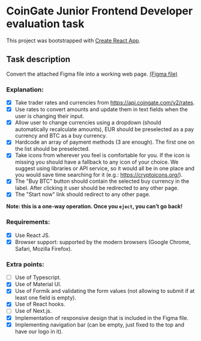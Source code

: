 # CoinGate Junior Frontend Developer evaluation task

This project was bootstrapped with [Create React App](https://github.com/facebook/create-react-app).

## Task description

Convert the attached Figma file into a working web page. [(Figma file)](https://www.figma.com/file/qiJAnL7XAVIjhuBD88T26w/Buy%26sell-copy?node-id=0%3A1)

### Explanation:

- [x] Take trader rates and currencies from https://api.coingate.com/v2/rates.
- [x] Use rates to convert amounts and update them in text fields when the user is changing their input.
- [x] Allow user to change currencies using a dropdown (should automatically recalculate amounts), EUR should be preselected as a pay currency and BTC as a buy currency.
- [x] Hardcode an array of payment methods (3 are enough). The first one on the list should be preselected.
- [x] Take icons from wherever you feel is comfortable for you. If the icon is missing you should have a fallback to any icon of your choice. We suggest using libraries or API service, so it would all be in one place and you would save time searching for it (e.g.: https://cryptoicons.org/).
- [x] The "Buy BTC" button should contain the selected buy currency in the label. After clicking it user should be redirected to any other page.
- [x] The "Start now" link should redirect to any other page.

**Note: this is a one-way operation. Once you `eject`, you can’t go back!**

### Requirements:

- [x] Use React JS.
- [x] Browser support: supported by the modern browsers Google Chrome, Safari, Mozilla Firefox).

### Extra points:

- [ ] Use of Typescript.
- [x] Use of Material UI.
- [x] Use of Formik and validating the form values (not allowing to submit if at least one field is empty).
- [x] Use of React hooks.
- [ ] Use of Next.js.
- [x] Implementation of responsive design that is included in the Figma file.
- [x] Implementing navigation bar (can be empty, just fixed to the top and have our logo in it).

